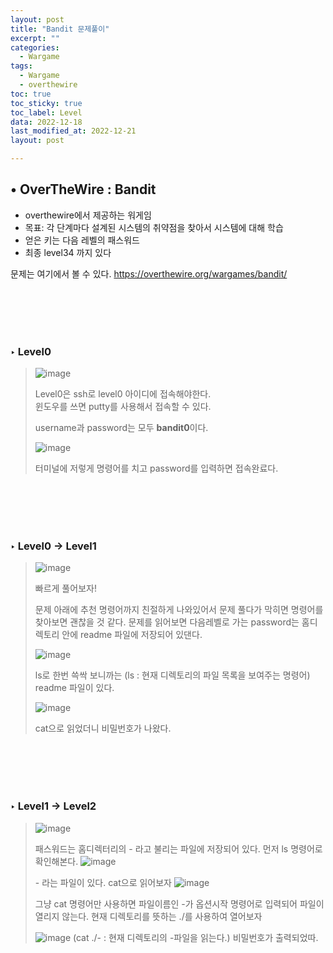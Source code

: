 ```yaml
---
layout: post
title: "Bandit 문제풀이"
excerpt: ""
categories:
  - Wargame
tags:
  - Wargame
  - overthewire
toc: true
toc_sticky: true
toc_label: Level
data: 2022-12-18
last_modified_at: 2022-12-21
layout: post

---
```


## • OverTheWire : Bandit

- overthewire에서 제공하는 워게임
- 목표: 각 단계마다 설계된 시스템의 취약점을 찾아서 시스템에 대해 학습
- 얻은 키는 다음 레벨의 패스워드
- 최종 level34 까지 있다

문제는 여기에서 볼 수 있다.
https://overthewire.org/wargames/bandit/

<br>
<br>
<br>
<br>

### ‣ Level0
>
>![image](https://user-images.githubusercontent.com/75174129/210130315-accca244-2c33-4a60-9051-eca24590d1ff.png)
>
>Level0은 ssh로 level0 아이디에 접속해야한다.  
>윈도우를 쓰면 putty를 사용해서 접속할 수 있다.  
>
>username과 password는 모두 **bandit0**이다.
>
>
>![image](https://user-images.githubusercontent.com/75174129/208720262-918b4d9e-18f8-4cd2-9b3e-813e58658a39.png)
>
>터미널에 저렇게 명령어를 치고 password를 입력하면 접속완료다.
  
<br>
<br>
<br>
<br>
  
### ‣ Level0 → Level1
>
>![image](https://user-images.githubusercontent.com/75174129/210130321-a189342b-cacd-44af-8e2a-dde8cf0e6679.png)
>
>빠르게 풀어보자!
>
>문제 아래에 추천 명령어까지 친절하게 나와있어서 문제 풀다가 막히면 명령어를 찾아보면 괜찮을 것 같다.
>문제를 읽어보면 
>다음레벨로 가는 password는 홈디렉토리 안에 readme 파일에 저장되어 있댄다.
>
>![image](https://user-images.githubusercontent.com/75174129/208720580-4f1dfc1f-4c36-4534-ac55-d3da480570f8.png)
>
>ls로 한번 쓱싹 보니까는 (ls : 현재 디렉토리의 파일 목록을 보여주는 명령어)
>readme 파일이 있다.
>
>![image](https://user-images.githubusercontent.com/75174129/208720655-3627a34a-8c6f-44bb-978f-17a98ca70d53.png)
>
>cat으로 읽었더니 비밀번호가 나왔다.
  
<br>
<br>
<br>
<br>
 
### ‣ Level1 → Level2
>![image](https://user-images.githubusercontent.com/75174129/210130071-3ded4246-5b80-40db-a1ac-c4b018748b46.png)
>
>
> 패스워드는 홈디렉터리의 - 라고 불리는 파일에 저장되어 있다.
> 먼저 ls 명령어로 확인해본다.
> ![image](https://user-images.githubusercontent.com/75174129/210130124-679f7b65-0c0d-451f-aa7f-4add7619167b.png)
>
> \- 라는 파일이 있다. cat으로 읽어보자
> ![image](https://user-images.githubusercontent.com/75174129/210130142-56fdd54e-871a-43f1-9d86-58ec9032262f.png)
> 
> 그냥 cat 명령어만 사용하면 파일이름인 -가 옵션시작 명령어로 입력되어 파일이 열리지 않는다.
> 현재 디렉토리를 뜻하는 ./를 사용하여 열어보자 
> 
> ![image](https://user-images.githubusercontent.com/75174129/210130219-d665c275-752c-40b2-a36d-7bc4802e5372.png)
> (cat ./- : 현재 디렉토리의 -파일을 읽는다.)
> 비밀번호가 출력되었따.


 
 
